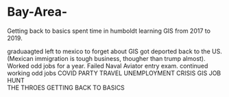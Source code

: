# Bay-Area-
Getting back to basics
spent time in humboldt learning GIS from 2017 to 2019.

graduaagted
left to mexico to forget about GIS
got deported back to the US. (Mexican immigration is tough business, thougher than trump almost).
Worked odd jobs for a year.
Failed Naval Aviator entry exam.
continued working odd jobs
COVID
PARTY 
TRAVEL
UNEMPLOYMENT CRISIS
GIS JOB HUNT  
THE THROES
GETTING BACK TO BASICS
